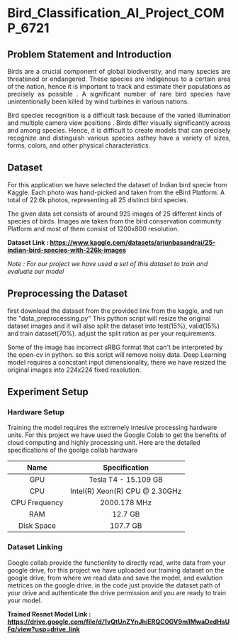 # Bird_Classification_AI_Project_COMP_6721

## Problem Statement and Introduction
<p align="justify">
Birds are a crucial component of global biodiversity, and many species are threatened or endangered. These species
are indigenous to a certain area of the nation, hence it is important to track and estimate their populations as precisely
as possible . A significant number of rare bird species have unintentionally been killed by wind turbines in various nations.
</p>
<p align="justify">
Bird species recognition is a difficult task because of the varied illumination and multiple camera view
positions . Birds differ visually significantly across and among species. Hence, it is difficult to create models that
can precisely recognize and distinguish various species asthey have a variety of sizes, forms, colors, and other physical characteristics.
</p>

## Dataset
For this application we have selected the dataset of Indian bird specie from Kaggle. Each photo was hand-picked and taken from the eBird Platform. A total of 22.6k photos, representing all 25 distinct bird species.

The given data set consists of around 925 images of 25 different kinds of species of birds. Images are taken from the bird conservation community Platform and most of them consist of 1200x800 resolution.

**Dataset Link : https://www.kaggle.com/datasets/arjunbasandrai/25-indian-bird-species-with-226k-images**

*Note : For our project we have used a set of this dataset to train and evaluate our model*

## Preprocessing the Dataset
first download the dataset from the provided link from the kaggle, and run the "data_preprocessing.py"
This python script will resize the original dataset images and it will also split the dataset into test(15%), valid(15%) and train dataset(70%). adjust the split ration as per your requirements.

Some of the image has incorrect sRBG format that can't be interpreted by the open-cv in python. so this script will remove noisy data. Deep Learning model requires a concstant input dimensionality, there we have resized the original images into 224x224 fixed resolution.

## Experiment Setup
### Hardware Setup
Training the model requires the extremely intesive processing hardware units. For this project we have used the Google Colab to get the benefits of cloud computing and highly processing unit. Here are the detailed specifications of the goolge collab hardware

| Name | Specification |
|:----:|:-------------:|
| GPU | Tesla T4 - 15.109 GB |
| CPU | Intel(R) Xeon(R) CPU @ 2.30GHz |
| CPU Frequency | 2000.178 MHz |
| RAM | 12.7 GB |
| Disk Space | 107.7 GB |

### Dataset Linking
Google collab provide the functionlity to directly read, write data from your google drive, for this project we have uploaded our training dataset on the google drive, from where we read data and save the model, and evalution metrices on the google drive. in the code just provide the dataset path of your drive and authenticate the drive permission and you are ready to train your model.


**Trained Resnet Model Link : https://drive.google.com/file/d/1vQtUnZYnJhiERQC0GV9m1MwaDedHsUFq/view?usp=drive_link**






